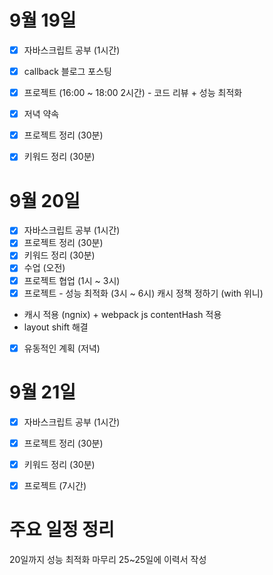 # 9월 19일

- [x] 자바스크립트 공부 (1시간)
- [x] callback 블로그 포스팅
- [x] 프로젝트 (16:00 ~ 18:00 2시간) - 코드 리뷰 + 성능 최적화
- [x] 저녁 약속
- [x] 프로젝트 정리 (30분)
- [x] 키워드 정리 (30분)


# 9월 20일
- [x] 자바스크립트 공부 (1시간)
- [x] 프로젝트 정리 (30분)
- [x] 키워드 정리 (30분)
- [x] 수업 (오전)
- [x] 프로젝트 협업 (1시 ~ 3시)
- [x] 프로젝트 - 성능 최적화 (3시 ~ 6시)
캐시 정책 정하기 (with 위니)
- 캐시 적용 (ngnix) + webpack js contentHash 적용
- layout shift 해결

- [x] 유동적인 계획 (저녁)

# 9월 21일

- [x] 자바스크립트 공부 (1시간)
- [x] 프로젝트 정리 (30분)
- [x] 키워드 정리 (30분)
- [x] 프로젝트 (7시간)


# 주요 일정 정리

20일까지 성능 최적화 마무리
25~25일에 이력서 작성
